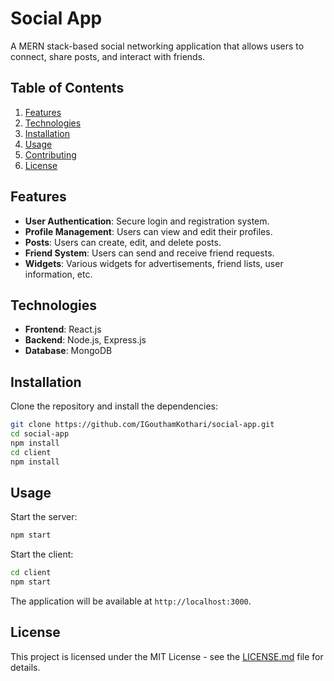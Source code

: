 # Social App

A MERN stack-based social networking application that allows users to connect, share posts, and interact with friends.

## Table of Contents

1. [Features](#features)
2. [Technologies](#technologies)
3. [Installation](#installation)
4. [Usage](#usage)
5. [Contributing](#contributing)
6. [License](#license)

## Features

- **User Authentication**: Secure login and registration system.
- **Profile Management**: Users can view and edit their profiles.
- **Posts**: Users can create, edit, and delete posts.
- **Friend System**: Users can send and receive friend requests.
- **Widgets**: Various widgets for advertisements, friend lists, user information, etc.

## Technologies

- **Frontend**: React.js
- **Backend**: Node.js, Express.js
- **Database**: MongoDB

## Installation

Clone the repository and install the dependencies:

```bash
git clone https://github.com/IGouthamKothari/social-app.git
cd social-app
npm install
cd client
npm install
```

## Usage

Start the server:

```bash
npm start
```

Start the client:

```bash
cd client
npm start
```

The application will be available at `http://localhost:3000`.

## License

This project is licensed under the MIT License - see the [LICENSE.md](LICENSE.md) file for details.
